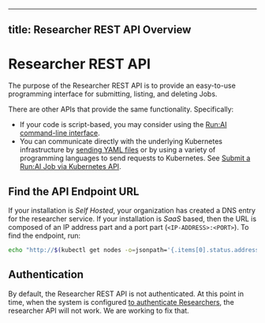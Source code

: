 
---
title: Researcher REST API  Overview
---
# Researcher REST API

The purpose of the Researcher REST API is to provide an easy-to-use programming interface for submitting, listing, and deleting Jobs. 

There are other APIs that provide the same functionality. Specifically:

* If your code is script-based, you may consider using the [Run:AI command-line interface](../../Researcher/cli-reference/Introduction.md).
* You can communicate directly with the underlying Kubernetes infrastructure by [sending YAML files](../k8s-api/launch-job-via-yaml.md) or by using a variety of programming languages to send requests to Kubernetes. See [Submit a Run:AI Job via Kubernetes API](../k8s-api/launch-job-via-kubernetes-api.md).

## Find the API Endpoint URL

If your installation is _Self Hosted_, your organization has created a DNS entry for the researcher service. If your installation is _SaaS_ based, then the URL is composed of an IP address part and a port part (`<IP-ADDRESS>:<PORT>`). To find the endpoint, run:

``` bash
echo "http://$(kubectl get nodes -o=jsonpath='{.items[0].status.addresses[0].address}'):$(kubectl get services -n runai -o=jsonpath='{.items[?(@.metadata.name == "researcher-service")].spec.ports[0].nodePort}')"
```

## Authentication

By default, the Researcher REST API is not authenticated. At this point in time, when the system is configured [ to authenticate Researchers](../../admin/runai-setup/cluster-setup/researcher-authentication.md), the researcher API will not work. We are working to fix that. 

<!-- you will need to add a token. To get the token, [login to Run:AI](../../../Researcher/cli-reference/runai-login) via the command-line, then retrieve the token from the Kubernetes configuration file. The token is time-based.  -->